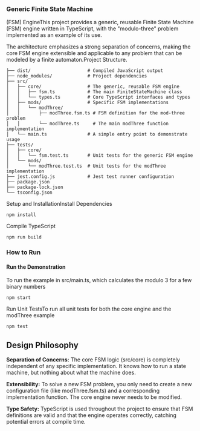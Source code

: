 ### Generic Finite State Machine

(FSM) EngineThis project provides a generic, reusable Finite State Machine (FSM) engine written in TypeScript, with the "modulo-three" problem implemented as an example of its use.

The architecture emphasizes a strong separation of concerns, making the core FSM engine extensible and applicable to any problem that can be modeled by a finite automaton.Project Structure.
```
├── dist/                     # Compiled JavaScript output
├── node_modules/             # Project dependencies
├── src/
│   ├── core/                 # The generic, reusable FSM engine
│   │   ├── fsm.ts            # The main FiniteStateMachine class
│   │   └── types.ts          # Core TypeScript interfaces and types
│   ├── mods/                 # Specific FSM implementations
│   │   └── modThree/
│   │       ├── modThree.fsm.ts # FSM definition for the mod-three problem
│   │       └── modThree.ts     # The main modThree function implementation
│   └── main.ts               # A simple entry point to demonstrate usage
├── tests/
│   ├── core/
│   │   └── fsm.test.ts       # Unit tests for the generic FSM engine
│   └── mods/
│       └── modThree.test.ts  # Unit tests for the modThree implementation
├── jest.config.js            # Jest test runner configuration
├── package.json
├── package-lock.json
└── tsconfig.json
```
Setup and InstallationInstall Dependencies
```
npm install
```
Compile TypeScript
```
npm run build
```
### How to Run

#### Run the Demonstration
To run the example in src/main.ts, which calculates the modulo 3 for a few binary numbers
```
npm start
```
Run Unit TestsTo run all unit tests for both the core engine and the modThree example
```
npm test
```
## Design Philosophy
**Separation of Concerns:**
The core FSM logic (src/core) is completely independent of any specific implementation. It knows how to run a state machine, but nothing about what the machine does.

**Extensibility:** To solve a new FSM problem, you only need to create a new configuration file (like modThree.fsm.ts) and a corresponding implementation function. The core engine never needs to be modified.

**Type Safety:** TypeScript is used throughout the project to ensure that FSM definitions are valid and that the engine operates correctly, catching potential errors at compile time.